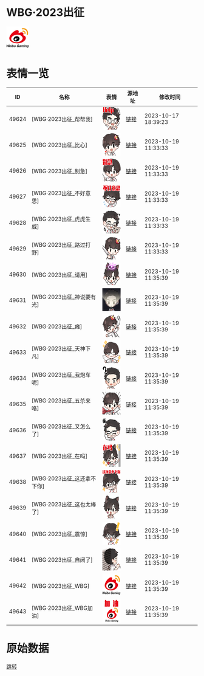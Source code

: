 # WBG·2023出征

<img src="./cover.png" height="60" alt="cover" />

# 表情一览

|ID|名称|表情|源地址|修改时间|
|----|----|----|----|----|
|49624|[WBG·2023出征_帮帮我]|<img src="./pic/049624_%5BWBG·2023出征_帮帮我%5D.png" height="60" alt="帮帮我"/>|[链接](https://i0.hdslb.com/bfs/emote/20d9bc0739b89f6f0dac3032bcba384c1ee30ac1.png)|2023-10-17 18:39:23|
|49625|[WBG·2023出征_比心]|<img src="./pic/049625_%5BWBG·2023出征_比心%5D.png" height="60" alt="比心"/>|[链接](https://i0.hdslb.com/bfs/emote/bd29c4f59b46e95e8d3e2e8416e2ea8ff0e07178.png)|2023-10-19 11:33:33|
|49626|[WBG·2023出征_别急]|<img src="./pic/049626_%5BWBG·2023出征_别急%5D.png" height="60" alt="别急"/>|[链接](https://i0.hdslb.com/bfs/emote/f38e6a67dbbff9c176c7c069d967d0610e38d0cc.png)|2023-10-19 11:33:33|
|49627|[WBG·2023出征_不好意思]|<img src="./pic/049627_%5BWBG·2023出征_不好意思%5D.png" height="60" alt="不好意思"/>|[链接](https://i0.hdslb.com/bfs/emote/1dd50b84ce96eae307017c8fa29e590658f7b743.png)|2023-10-19 11:33:33|
|49628|[WBG·2023出征_虎虎生威]|<img src="./pic/049628_%5BWBG·2023出征_虎虎生威%5D.png" height="60" alt="虎虎生威"/>|[链接](https://i0.hdslb.com/bfs/emote/04ba052aa9c5cd051ad8ef9edf8ffccaa3c6eac9.png)|2023-10-19 11:33:33|
|49629|[WBG·2023出征_路过打野]|<img src="./pic/049629_%5BWBG·2023出征_路过打野%5D.png" height="60" alt="路过打野"/>|[链接](https://i0.hdslb.com/bfs/emote/f3f9575979e2c45d069e09bddbbd63f42efdbd92.png)|2023-10-19 11:33:33|
|49630|[WBG·2023出征_请用]|<img src="./pic/049630_%5BWBG·2023出征_请用%5D.png" height="60" alt="请用"/>|[链接](https://i0.hdslb.com/bfs/emote/521c7120d524aeb4d4928d019608388e50a1f404.png)|2023-10-19 11:35:39|
|49631|[WBG·2023出征_神说要有光]|<img src="./pic/049631_%5BWBG·2023出征_神说要有光%5D.png" height="60" alt="神说要有光"/>|[链接](https://i0.hdslb.com/bfs/emote/a141d1c5a307c515617384f889e1cf9c53e4beef.png)|2023-10-19 11:35:39|
|49632|[WBG·2023出征_瘫]|<img src="./pic/049632_%5BWBG·2023出征_瘫%5D.png" height="60" alt="瘫"/>|[链接](https://i0.hdslb.com/bfs/emote/a0ccd34e2dc25deeb9f77f471345c4f52bf6ec58.png)|2023-10-19 11:35:39|
|49633|[WBG·2023出征_天神下凡]|<img src="./pic/049633_%5BWBG·2023出征_天神下凡%5D.png" height="60" alt="天神下凡"/>|[链接](https://i0.hdslb.com/bfs/emote/a72d469502c0e284f1396a899dfdd07ca6b3fb8e.png)|2023-10-19 11:35:39|
|49634|[WBG·2023出征_我炮车呢]|<img src="./pic/049634_%5BWBG·2023出征_我炮车呢%5D.png" height="60" alt="我炮车呢"/>|[链接](https://i0.hdslb.com/bfs/emote/de1c6b34e11cb13446aa2ea2d65dc7a068e097fd.png)|2023-10-19 11:35:39|
|49635|[WBG·2023出征_五杀来咯]|<img src="./pic/049635_%5BWBG·2023出征_五杀来咯%5D.png" height="60" alt="五杀来咯"/>|[链接](https://i0.hdslb.com/bfs/emote/e2dd4229bd931d82434b0644799b471a75b491f8.png)|2023-10-19 11:35:39|
|49636|[WBG·2023出征_又怎么了]|<img src="./pic/049636_%5BWBG·2023出征_又怎么了%5D.png" height="60" alt="又怎么了"/>|[链接](https://i0.hdslb.com/bfs/emote/574218ab265447d0ab9721499e089bde8369af1d.png)|2023-10-19 11:35:39|
|49637|[WBG·2023出征_在吗]|<img src="./pic/049637_%5BWBG·2023出征_在吗%5D.png" height="60" alt="在吗"/>|[链接](https://i0.hdslb.com/bfs/emote/82554fe2242f787408ce55a888b029edd6d3f006.png)|2023-10-19 11:35:39|
|49638|[WBG·2023出征_这还拿不下你]|<img src="./pic/049638_%5BWBG·2023出征_这还拿不下你%5D.png" height="60" alt="这还拿不下你"/>|[链接](https://i0.hdslb.com/bfs/emote/ca1ef8f84f2163d60058061c2f3be3be3ea9aa97.png)|2023-10-19 11:35:39|
|49639|[WBG·2023出征_这也太棒了]|<img src="./pic/049639_%5BWBG·2023出征_这也太棒了%5D.png" height="60" alt="这也太棒了"/>|[链接](https://i0.hdslb.com/bfs/emote/8e4e84b616627b9f9aba19fe10ee86ed060d5376.png)|2023-10-19 11:35:39|
|49640|[WBG·2023出征_震惊]|<img src="./pic/049640_%5BWBG·2023出征_震惊%5D.png" height="60" alt="震惊"/>|[链接](https://i0.hdslb.com/bfs/emote/2f2bd3803b0c1d8d5b289ca5c4cdcd559b3cce93.png)|2023-10-19 11:35:39|
|49641|[WBG·2023出征_自闭了]|<img src="./pic/049641_%5BWBG·2023出征_自闭了%5D.png" height="60" alt="自闭了"/>|[链接](https://i0.hdslb.com/bfs/emote/c1f34d1c37611270926be7719ca7349c05b93bbe.png)|2023-10-19 11:35:39|
|49642|[WBG·2023出征_WBG]|<img src="./pic/049642_%5BWBG·2023出征_WBG%5D.png" height="60" alt="WBG"/>|[链接](https://i0.hdslb.com/bfs/emote/7f72a979d8e08df1f447cd5b8c2b2a2a7269da89.png)|2023-10-19 11:35:39|
|49643|[WBG·2023出征_WBG加油]|<img src="./pic/049643_%5BWBG·2023出征_WBG加油%5D.png" height="60" alt="WBG加油"/>|[链接](https://i0.hdslb.com/bfs/emote/4de10b4a2ea517f87e949eb00bb78cf499707d3f.png)|2023-10-19 11:35:39|

# 原始数据

[跳转](./raw.json)

